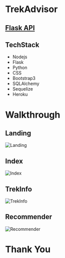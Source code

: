 # TrekAdvisor
## [Flask API](https://github.com/udit1707/FlaskBasedRecommenderSystem)
## TechStack
- Nodejs
- Flask
- Python
- CSS
- Bootstrap3
- SQLAlchemy
- Sequelize
- Heroku

# Walkthrough

## Landing

![Landing](https://user-images.githubusercontent.com/43987867/102789455-336a6e80-43ca-11eb-827b-f0c483006510.gif)

## Index

![Index](https://user-images.githubusercontent.com/43987867/102789576-5432c400-43ca-11eb-9e11-03204e85db08.png)

## TrekInfo

![TrekInfo](https://user-images.githubusercontent.com/43987867/102789705-7d535480-43ca-11eb-9c68-242e8b1764ab.png)

## Recommender

![Recommender](https://user-images.githubusercontent.com/43987867/102789822-a673e500-43ca-11eb-85b3-d1652ccc7ecb.gif)

# Thank You




  
